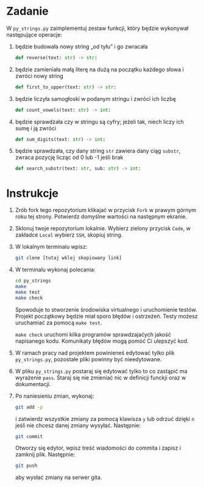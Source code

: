 # Zadanie

W `py_strings.py` zaimplementuj zestaw funkcji, który będzie wykonywał następujące operacje:

1. będzie budowała nowy string „od tyłu” i go zwracała
    ```python
    def reverse(text: str) -> str:
    ```

1. będzie zamieniała małą literę na dużą na początku każdego słowa i zwróci nowy string
    ```python
    def first_to_upper(text: str) -> str:
    ```

1. będzie liczyła samogłoski w podanym stringu i zwróci ich liczbę
    ```python
    def count_vowels(text: str) -> int:
    ```

1. będzie sprawdzała czy w stringu są cyfry; jeżeli tak, niech liczy ich sumę i ją zwróci
    ```python
    def sum_digits(text: str) -> int:
    ```

1. będzie sprawdzała, czy dany string `str` zawiera dany ciąg `substr`, zwraca pozycję licząc od 0 lub -1 jeśli brak
    ```python
    def search_substr(text: str, sub: str) -> int:
    ```

# Instrukcje

1. Zrób fork tego repozytorium klikajać w przycisk `Fork` w prawym górnym roku tej strony. Potwierdz domyślne wartości na następnym ekranie.
1. Sklonuj twoje repozytorium lokalnie. Wybierz zielony przycisk `Code`, w zakładce `Local` wybierz `SSH`, skopiuj string.
1. W lokalnym terminalu wpisz:
    ```bash
    git clone [tutaj wklej skopiowany link]

1. W terminalu wykonaj polecania:
    ```bash
    cd py_strings
    make
    make test
    make check
    ```
    Spowoduje to stworzenie środowiska virtualnego i uruchomienie testów. Projekt początkowy będzie miał sporo błędów i ostrzeżeń. Testy możesz uruchamiać za pomocą `make test`.
    
    `make check` uruchomi kilka programów sprawdzajaćych jakość napisanego kodu. Komunikaty błędów mogą pomóć Ci ulepszyć kod.

1. W ramach pracy nad projektem powinieneś edytować tylko plik `py_strings.py`, pozostałe pliki powinny być nieedytowane.

1. W pliku `py_strings.py` postaraj się edytować tylko to co zastąpić ma wyrażenie `pass`. Staraj się nie zmieniać nic w definicji funckji oraz w dokumentacji.

1. Po naniesieniu zmian, wykonaj:
    ```bash
    git add -p
    ```
    i zatwierdz wszystkie zmiany za pomocą klawisza `y` lub odrzuć dzięki `n` jeśli nie chcesz danej zmiany wysyłać. Następnie:
    ```bash
    git commit
    ```
    Otworzy się edytor, wpisz treść wiadomości do commita i zapisz i zamknij plik. Następnie:
    ```bash
    git push
    ```
    aby wysłać zmiany na serwer gita.
